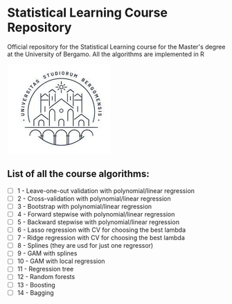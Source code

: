# Statistical Learning Course Repository

Official repository for the Statistical Learning course for the Master's degree at the University of Bergamo.
All the algorithms are implemented in R

![key1](Assets/logo.jpeg)

## List of all the course algorithms:

- [ ] 1 - Leave-one-out validation with polynomial/linear regression
- [ ] 2 - Cross-validation with polynomial/linear regression
- [ ] 3 - Bootstrap with polynomial/linear regression
- [ ] 4 - Forward stepwise with polynomial/linear regression
- [ ] 5 - Backward stepwise with polynomial/linear regression
- [ ] 6 - Lasso regression with CV for choosing the best lambda
- [ ] 7 - Ridge regression with CV for choosing the best lambda
- [ ] 8 - Splines (they are usd for just one regressor) 
- [ ] 9 - GAM with splines
- [ ] 10 - GAM with local regression
- [ ] 11 - Regression tree 
- [ ] 12 - Random forests
- [ ] 13 - Boosting
- [ ] 14 - Bagging